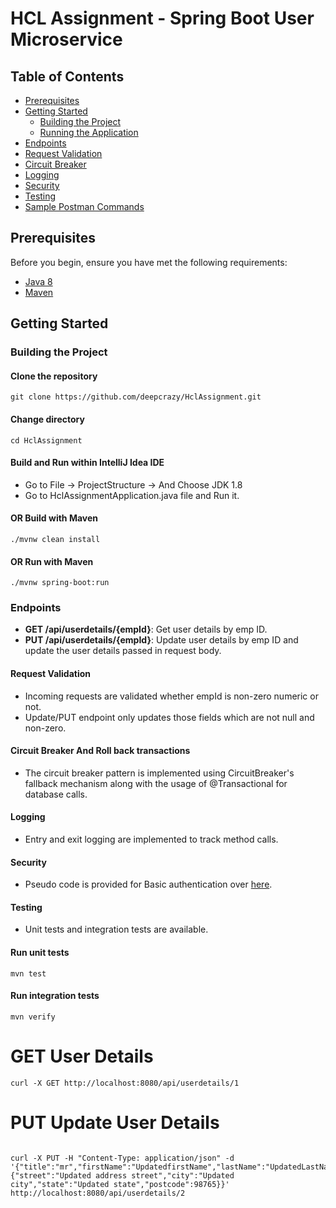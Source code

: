# HCL Assignment - Spring Boot User Microservice

## Table of Contents

- [Prerequisites](#prerequisites)
- [Getting Started](#getting-started)
    - [Building the Project](#building-the-project)
    - [Running the Application](#running-the-application)
- [Endpoints](#endpoints)
- [Request Validation](#request-validation)
- [Circuit Breaker](#circuit-breaker)
- [Logging](#logging)
- [Security](#security)
- [Testing](#testing)
- [Sample Postman Commands](#sample-postman-commands)

## Prerequisites

Before you begin, ensure you have met the following requirements:

- [Java 8](https://adoptopenjdk.net/)
- [Maven](https://maven.apache.org/install.html)

## Getting Started

### Building the Project

#### Clone the repository
~~~
git clone https://github.com/deepcrazy/HclAssignment.git
~~~

#### Change directory
~~~
cd HclAssignment
~~~

#### Build and Run within IntelliJ Idea IDE
- Go to File -> ProjectStructure -> And Choose JDK 1.8
- Go to HclAssignmentApplication.java file and Run it.


#### OR Build with Maven
~~~
./mvnw clean install
~~~

#### OR Run with Maven
~~~
./mvnw spring-boot:run
~~~

### Endpoints

- **GET /api/userdetails/{empId}**: Get user details by emp ID.
- **PUT /api/userdetails/{empId}**: Update user details by emp ID and update the user details passed in request body.

#### Request Validation

- Incoming requests are validated whether empId is non-zero numeric or not.
- Update/PUT endpoint only updates those fields which are not null and non-zero.

#### Circuit Breaker And Roll back transactions

- The circuit breaker pattern is implemented using CircuitBreaker's fallback mechanism along with the usage of @Transactional for database calls.

#### Logging

- Entry and exit logging are implemented to track method calls.

#### Security

- Pseudo code is provided for Basic authentication over [here]().

#### Testing

- Unit tests and integration tests are available.

#### Run unit tests
~~~
mvn test
~~~

#### Run integration tests
~~~
mvn verify
~~~

# GET User Details
~~~
curl -X GET http://localhost:8080/api/userdetails/1
~~~

# PUT Update User Details
~~~

curl -X PUT -H "Content-Type: application/json" -d '{"title":"mr","firstName":"UpdatedfirstName","lastName":"UpdatedLastName","gender":"male","address":{"street":"Updated address street","city":"Updated city","state":"Updated state","postcode":98765}}' http://localhost:8080/api/userdetails/2
~~~
